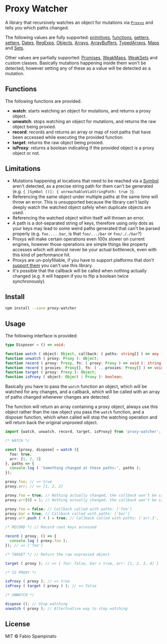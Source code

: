 # Proxy Watcher

A library that recursively watches an object for mutations via [`Proxys`](https://developer.mozilla.org/en-US/docs/Web/JavaScript/Reference/Global_Objects/Proxy) and tells you which paths changed.

The following values are fully supported: [primitives](https://developer.mozilla.org/en-US/docs/Glossary/Primitive), [functions](https://developer.mozilla.org/en-US/docs/Web/JavaScript/Guide/Functions), [getters](https://developer.mozilla.org/en-US/docs/Web/JavaScript/Reference/Functions/get), [setters](https://developer.mozilla.org/en-US/docs/Web/JavaScript/Reference/Functions/set), [Dates](https://developer.mozilla.org/en-US/docs/Web/JavaScript/Reference/Global_Objects/Date), [RegExps](https://developer.mozilla.org/en-US/docs/Web/JavaScript/Reference/Global_Objects/RegExp), [Objects](https://developer.mozilla.org/en-US/docs/Web/JavaScript/Reference/Global_Objects/Object), [Arrays](https://developer.mozilla.org/en-US/docs/Web/JavaScript/Reference/Global_Objects/Array), [ArrayBuffers](https://developer.mozilla.org/en-US/docs/Web/JavaScript/Reference/Global_Objects/ArrayBuffer), [TypedArrays](https://developer.mozilla.org/en-US/docs/Web/JavaScript/Reference/Global_Objects/TypedArray), [Maps](https://developer.mozilla.org/en-US/docs/Web/JavaScript/Reference/Global_Objects/Map) and [Sets](https://developer.mozilla.org/en-US/docs/Web/JavaScript/Reference/Global_Objects/Set).

Other values are partially supported: [Promises](https://developer.mozilla.org/en/docs/Web/JavaScript/Reference/Global_Objects/Promise), [WeakMaps](https://developer.mozilla.org/en-US/docs/Web/JavaScript/Reference/Global_Objects/WeakMap), [WeakSets](https://developer.mozilla.org/en-US/docs/Web/JavaScript/Reference/Global_Objects/WeakSet) and custom classes. Basically mutations happening inside them won't be detected, however setting any of these as a value will be detected as a mutation.

## Functions

The following functions are provided.

- **watch**: starts watching an object for mutations, and returns a proxy object.
- **unwatch**: stops watching an object for mutations, and returns the raw object being proxied.
- **record**: records and returns an array or map of root paths that have been accessed while executing the provided function.
- **target**: returns the raw object being proxied.
- **isProxy**: returns a boolean indicating if the provided object is a proxy object or not.

## Limitations

- Mutations happening at locations that need to be reached via a [Symbol](https://developer.mozilla.org/en-US/docs/Web/JavaScript/Reference/Global_Objects/Symbol) aren't detected, as a precise string path for them can't be generated (e.g. `{ [Symbol ()]: { unreachableViaStringPath: true }`).
- Referencing the same object under multiple paths at the same time will throw an error. This is unsupported because the library can't lazily deeply watch the watched object safely when duplicate objects are used.
- Referencing the watched object within itself will thrown an error.
- A path is a dot-separated string of keys, therefore using only dots as your keys may lead to some weird paths generated that can't be parsed properly (e.g. `foo.....bar`, is that `foo/.../bar` or `foo/././bar`?)
- Proxys will make certain operations even 100x slower on current engines, however those operations are simple things like property accesses which will almost never be your actual bottleneck, even with this kind of performance hit.
- Proxys are un-polyfillable, if you have to support platforms that don't [support them](https://caniuse.com/#search=proxy) you can't use this library.
- It's possible that the callback will be called when nothing actually changed (e.g. it will happen if you to flip a boolean twice synchronously).

## Install

```sh
npm install --save proxy-watcher
```

## Usage

The following interface is provided:

```ts
type Disposer = () => void;

function watch ( object: Object, callback: ( paths: string[] ) => any ): [Proxy, Disposer];
function unwatch ( proxy: Proxy ): Object;
function record ( proxy: Proxy, fn: ( proxy: Proxy ) => void ): string[];
function record ( proxies: Proxy[], fn: ( ...proxies: Proxy[] ) => void ): Map<Proxy, string[]>;
function target ( proxy: Proxy ): Object;
function isProxy ( object: Object | Proxy ): boolean;
```

Basically you have to pass the `watch` function an object, which will be watched for any changes, and a callback, which will be called with an array of paths changed whenever changes are detected.

The function will return an array containing a proxy object, always use this object rather than the raw object you pass the `watch` function, and a disposer function, which when called will stop the watching operation and will return back the original unproxied object.

```ts
import {watch, unwatch, record, target, isProxy} from 'proxy-watcher';

/* WATCH */

const [proxy, dispose] = watch ({
  foo: true,
  arr: [1, 2, 3]
}, paths => {
  console.log ( 'Something changed at these paths:', paths );
});

proxy.foo; // => true
proxy.arr; // => [1, 2, 3]

proxy.foo = true; // Nothing actually changed, the callback won't be called
proxy.arr[0] = 1; // Nothing actually changed, the callback won't be called

proxy.foo = false; // Callback called with paths: ['foo']
proxy.bar = true; // Callback called with paths: ['bar']
proxy.arr.push ( 4 ) = true; // Callback called with paths: ['arr.3', 'arr']

/* RECORD */ // Record root keys accessed

record ( proxy, () => {
  console.log ( proxy.foo );
}); // => ['foo']

/* TARGET */ // Return the raw unproxied object

target ( proxy ); // => { foo: false, bar = true, arr: [1, 2, 3, 4] }

/* IS PROXY */

isProxy ( proxy ); // => true
isProxy ( target ( proxy ) ); // => false

/* UNWATCH */

dispose (); // Stop watching
unwatch ( proxy ); // Altertnative way to stop watching
```

## License

MIT © Fabio Spampinato
